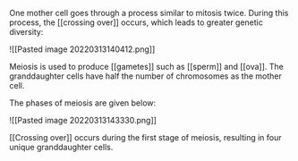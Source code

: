 One mother cell goes through a process similar to mitosis twice. During this process, the [[crossing over]] occurs, which leads to greater genetic diversity:

![[Pasted image 20220313140412.png]]

Meiosis is used to produce [[gametes]] such as [[sperm]] and [[ova]]. The granddaughter cells have half the number of chromosomes as the mother cell. 

The phases of meiosis are given below:

![[Pasted image 20220313143330.png]]

[[Crossing over]] occurs during the first stage of meiosis, resulting in four unique granddaughter cells.